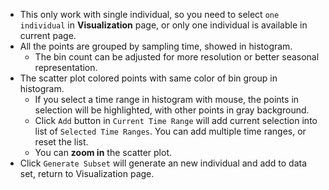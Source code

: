 - This only work with single individual, so you need to select `one individual` in **Visualization** page, or only one individual is available in current page.
- All the points are grouped by sampling time, showed in histogram.
    - The bin count can be adjusted for more resolution or better seasonal representation.
- The scatter plot colored points with same color of bin group in histogram.
    - If you select a time range in histogram with mouse, the points in selection will be highlighted, with other points in gray background.
    - Click `Add` button in `Current Time Range` will add current selection into list of `Selected Time Ranges`. You can add multiple time ranges, or reset the list.
    - You can **zoom in** the scatter plot.
- Click `Generate Subset` will generate an new individual and add to data set, return to Visualization page.
